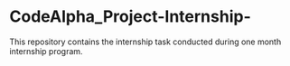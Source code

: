 # CodeAlpha_Project-Internship-
This repository contains the internship task conducted during one month internship program.
